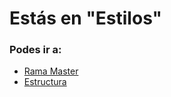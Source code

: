 # Estás en "Estilos"
### Podes ir a:
- [Rama Master](https://github.com/giselarevalo/mercadoLiebre/tree/master) 
- [Estructura](https://github.com/giselarevalo/mercadoLiebre/tree/ml_estructura)
